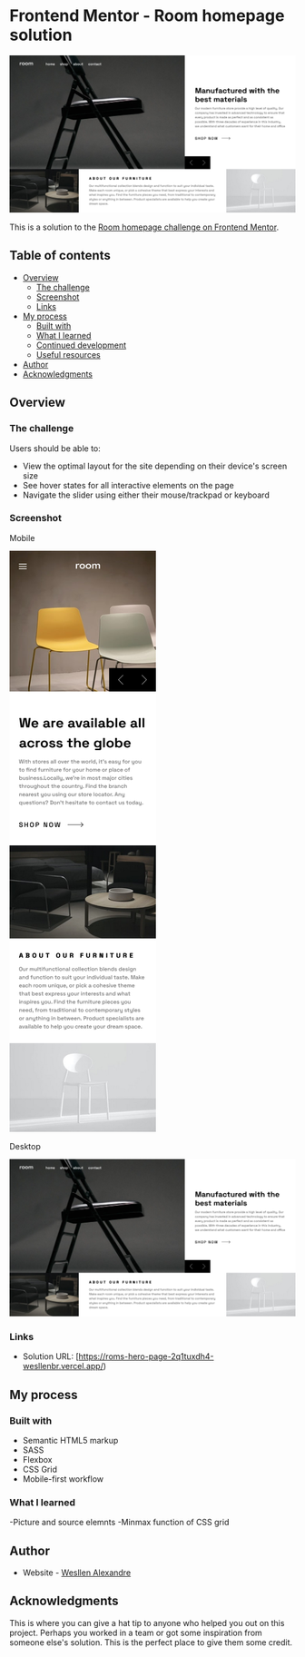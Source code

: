 # Frontend Mentor - Room homepage solution
![](./design/desktop-solution-screenshot.png)

This is a solution to the [Room homepage challenge on Frontend Mentor](https://www.frontendmentor.io/challenges/room-homepage-BtdBY_ENq).

## Table of contents

- [Overview](#overview)
  - [The challenge](#challenge)
  - [Screenshot](#screenshot)
  - [Links](#links)
- [My process](#my-process)
  - [Built with](#built-with)
  - [What I learned](#what-i-learned)
  - [Continued development](#continued-development)
  - [Useful resources](#useful-resources)
- [Author](#author)
- [Acknowledgments](#acknowledgments)

## Overview

### The challenge

Users should be able to:

- View the optimal layout for the site depending on their device's screen size
- See hover states for all interactive elements on the page
- Navigate the slider using either their mouse/trackpad or keyboard

### Screenshot

Mobile

![](./design/mobile-solution-screenshot.png)

Desktop

![](./design/desktop-solution-screenshot.png)

### Links

- Solution URL: [https://roms-hero-page-2q1tuxdh4-wesllenbr.vercel.app/)


## My process

### Built with

- Semantic HTML5 markup
- SASS
- Flexbox
- CSS Grid
- Mobile-first workflow

### What I learned
-Picture and source elemnts
-Minmax function of CSS grid

## Author

- Website - [Wesllen Alexandre](https://github.com/Wesllenbr)

## Acknowledgments

This is where you can give a hat tip to anyone who helped you out on this project. Perhaps you worked in a team or got some inspiration from someone else's solution. This is the perfect place to give them some credit.

